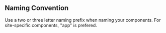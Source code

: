 ## Naming Convention

Use a two or three letter naming prefix when naming your components. For site-specific components, "app" is prefered.

